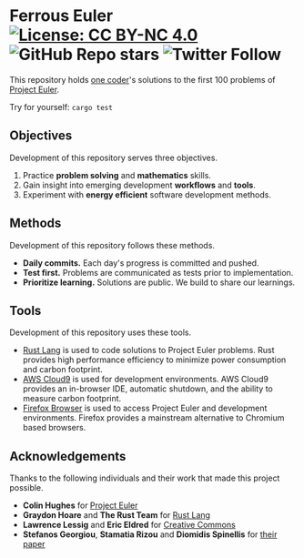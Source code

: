 # Ferrous Euler [![License: CC BY-NC 4.0](https://img.shields.io/badge/License-CC_BY--NC_4.0-lightgrey.svg)](https://creativecommons.org/licenses/by-nc/4.0/) ![GitHub Repo stars](https://img.shields.io/github/stars/anelegantcloud/ferrous-euler?style=social) ![Twitter Follow](https://img.shields.io/twitter/follow/anelegantcloud?style=social)

This repository holds [one coder][anelegantcloud]'s solutions to the first 100 problems of [Project Euler][project-euler].

Try for yourself: `cargo test`

## Objectives

Development of this repository serves three objectives.

1. Practice **problem solving** and **mathematics** skills.
2. Gain insight into emerging development **workflows** and **tools**.
3. Experiment with **energy efficient** software development methods.

## Methods

Development of this repository follows these methods.

- **Daily commits.** Each day's progress is committed and pushed.
- **Test first.** Problems are communicated as tests prior to implementation.
- **Prioritize learning.** Solutions are public. We build to share our learnings.

## Tools

Development of this repository uses these tools.

- [Rust Lang][rust-lang] is used to code solutions to Project Euler problems.
Rust provides high performance efficiency to minimize power consumption and carbon footprint.
- [AWS Cloud9][aws-cloud9] is used for development environments. 
AWS Cloud9 provides an in-browser IDE, automatic shutdown, and the ability to measure carbon footprint.
- [Firefox Browser][firefox] is used to access Project Euler and development environments. 
Firefox provides a mainstream alternative to Chromium based browsers.

## Acknowledgements

Thanks to the following individuals and their work that made this project possible.

- **Colin Hughes** for [Project Euler][project-euler]
- **Graydon Hoare** and **The Rust Team** for [Rust Lang][rust-lang]
- **Lawrence Lessig** and **Eric Eldred** for [Creative Commons][cc-story]
- **Stefanos Georgiou**, **Stamatia Rizou** and **Diomidis Spinellis** for [their paper][sdlc-ee]

[anelegantcloud]: https://www.linkedin.com/in/anelegantcloud/ 
[project-euler]: https://projecteuler.net/about
[firefox]: https://www.mozilla.org/en-US/firefox/new/
[cc-by-nc-sa]: https://creativecommons.org/licenses/by-nc-sa/4.0/
[cc-story]: https://certificates.creativecommons.org/cccertedu/chapter/1-1-the-story-of-creative-commons/
[rust-lang]: https://www.rust-lang.org/
[aws-cloud9]: https://aws.amazon.com/cloud9/
[sdlc-ee]: https://www.researchgate.net/publication/335590803_Software_Development_Lifecycle_for_Energy_Efficiency_Techniques_and_Tools
